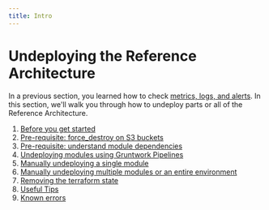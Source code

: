 ```yaml
---
title: Intro
---
```


# Undeploying the Reference Architecture

In a previous section, you learned how to check [metrics, logs, and alerts](../monitoring-alerting-logging/intro). In
this section, we'll walk you through how to undeploy parts or all of the Reference Architecture.

1. [Before you get started](before-you-get-started)
1. [Pre-requisite: force_destroy on S3 buckets](pre-requisite-force-destroy-on-s3-buckets)
1. [Pre-requisite: understand module dependencies](pre-requisite-understand-module-dependencies)
1. [Undeploying modules using Gruntwork Pipelines](undeploying-modules-using-gruntwork-pipelines)
1. [Manually undeploying a single module](manually-undeploying-a-single-module)
1. [Manually undeploying multiple modules or an entire environment](manually-undeploying-multiple-modules-or-an-entire-environment)
1. [Removing the terraform state](removing-the-terraform-state)
1. [Useful Tips](useful-tips)
1. [Known errors](known-errors)
